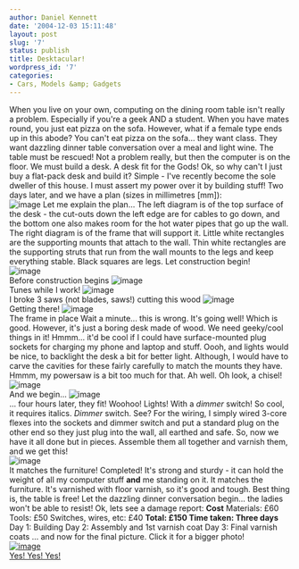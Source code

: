 ```yaml
---
author: Daniel Kennett
date: '2004-12-03 15:11:48'
layout: post
slug: '7'
status: publish
title: Desktacular!
wordpress_id: '7'
categories:
- Cars, Models &amp; Gadgets
---
```


When you live on your own, computing on the dining room table isn't
really a problem. Especially if you're a geek AND a student. When you
have mates round, you just eat pizza on the sofa. However, what if a
female type ends up in this abode? You can't eat pizza on the sofa...
they want class. They want dazzling dinner table conversation over a
meal and light wine. The table must be rescued! Not a problem really,
but then the computer is on the floor. We must build a desk. A desk fit
for the Gods! Ok, so why can't I just buy a flat-pack desk and build it?
Simple - I've recently become the sole dweller of this house. I must
assert my power over it by building stuff! Two days later, and we have a
plan (sizes in millimetres [mm]):\
![image](http://danielkennett.org/pictures/desk/plan.png)
Let me explain the plan... The left diagram is of the top surface of the
desk - the cut-outs down the left edge are for cables to go down, and
the bottom one also makes room for the hot water pipes that go up the
wall. The right diagram is of the frame that will support it. Little
white rectangles are the supporting mounts that attach to the wall. Thin
white rectangles are the supporting struts that run from the wall mounts
to the legs and keep everything stable. Black squares are legs. Let
construction begin!\
![image](http://danielkennett.org/pictures/desk/before.jpg)\
Before construction begins
![image](http://danielkennett.org/pictures/desk/tunes.jpg)\
Tunes while I work!
![image](http://danielkennett.org/pictures/desk/cutting.jpg)\
I broke 3 saws (not blades, saws!) cutting this wood
![image](http://danielkennett.org/pictures/desk/gettingthere.jpg)\
Getting there!
![image](http://danielkennett.org/pictures/desk/frame.jpg)\
The frame in place
Wait a minute... this is wrong. It's going well! Which is good. However,
it's just a boring desk made of wood. We need geeky/cool things in it!
Hmmm... it'd be cool if I could have surface-mounted plug sockets for
charging my phone and laptop and stuff. Oooh, and lights would be nice,
to backlight the desk a bit for better light. Although, I would have to
carve the cavities for these fairly carefully to match the mounts they
have. Hmmm, my powersaw is a bit too much for that. Ah well. Oh look, a
chisel!\
![image](http://danielkennett.org/pictures/desk/chiselingstarts.jpg)\
And we begin...
![image](http://danielkennett.org/pictures/desk/chiselingdone.jpg)\
... four hours later, they fit!
Woohoo! Lights! With a *dimmer* switch! So cool, it requires italics.
*Dimmer* switch. See? For the wiring, I simply wired 3-core flexes into
the sockets and dimmer switch and put a standard plug on the other end
so they just plug into the wall, all earthed and safe. So, now we have
it all done but in pieces. Assemble them all together and varnish them,
and we get this!\
![image](http://danielkennett.org/pictures/desk/varnished.jpg)\
It matches the furniture!
Completed! It's strong and sturdy - it can hold the weight of all my
computer stuff **and** me standing on it. It matches the furniture. It's
varnished with floor varnish, so it's good and tough. Best thing is, the
table is free! Let the dazzling dinner conversation begin... the ladies
won't be able to resist! Ok, lets see a damage report: **Cost**
Materials: £60 Tools: £50 Switches, wires, etc: £40 **Total: £150 Time
taken: Three days** Day 1: Building Day 2: Assembly and 1st varnish coat
Day 3: Final varnish coats ... and now for the final picture. Click it
for a bigger photo!\
[![image](http://danielkennett.org/pictures/desk/finished_small.jpg)\
Yes! Yes! Yes!](http://danielkennett.org/pictures/desk/finished.jpg)
